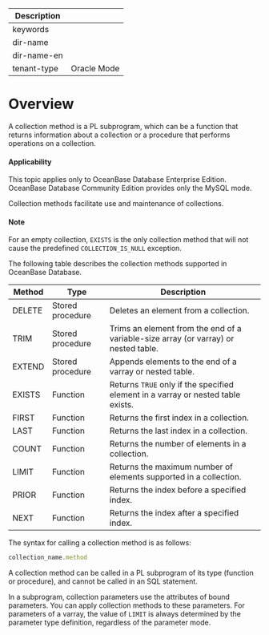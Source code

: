 | Description   |                 |
|---------------|-----------------|
| keywords      |                 |
| dir-name      |                 |
| dir-name-en   |                 |
| tenant-type   | Oracle Mode     |

# Overview

A collection method is a PL subprogram, which can be a function that returns information about a collection or a procedure that performs operations on a collection.

  <main id="notice" >
    <h4>Applicability</h4>
    <p>This topic applies only to OceanBase Database Enterprise Edition. OceanBase Database Community Edition provides only the MySQL mode. </p>
  </main>

Collection methods facilitate use and maintenance of collections.

  <main id="notice" type='explain'>
    <h4>Note</h4>
    <p>For an empty collection, <code>EXISTS</code> is the only collection method that will not cause the predefined <code>COLLECTION_IS_NULL</code> exception. </p>
  </main>

The following table describes the collection methods supported in OceanBase Database.


| **Method** | **Type** | **Description** |
|--------|--------|-----------------------------------|
| DELETE | Stored procedure | Deletes an element from a collection.  |
| TRIM | Stored procedure | Trims an element from the end of a variable-size array (or varray) or nested table.  |
| EXTEND | Stored procedure | Appends elements to the end of a varray or nested table.  |
| EXISTS | Function | Returns `TRUE` only if the specified element in a varray or nested table exists.  |
| FIRST | Function | Returns the first index in a collection.  |
| LAST | Function | Returns the last index in a collection.  |
| COUNT | Function | Returns the number of elements in a collection.  |
| LIMIT | Function | Returns the maximum number of elements supported in a collection.  |
| PRIOR | Function | Returns the index before a specified index.  |
| NEXT | Function | Returns the index after a specified index.  |



The syntax for calling a collection method is as follows:

```javascript
collection_name.method
```



A collection method can be called in a PL subprogram of its type (function or procedure), and cannot be called in an SQL statement.

In a subprogram, collection parameters use the attributes of bound parameters. You can apply collection methods to these parameters. For parameters of a varray, the value of `LIMIT` is always determined by the parameter type definition, regardless of the parameter mode.
